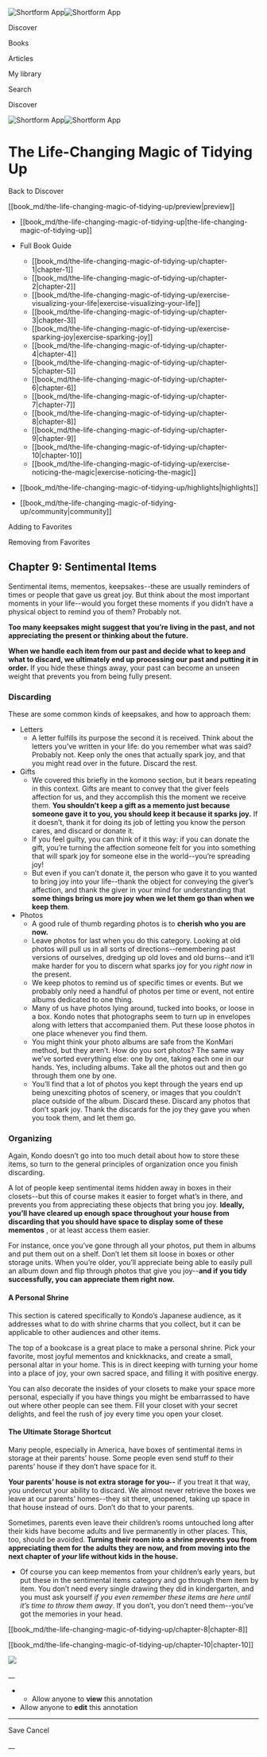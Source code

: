 ![Shortform App](/img/logo.36a2399e.svg)![Shortform App](/img/logo-dark.70c1b072.svg)

Discover

Books

Articles

My library

Search

Discover

![Shortform App](/img/logo.36a2399e.svg)![Shortform App](/img/logo-dark.70c1b072.svg)

# The Life-Changing Magic of Tidying Up

Back to Discover

[[book_md/the-life-changing-magic-of-tidying-up/preview|preview]]

  * [[book_md/the-life-changing-magic-of-tidying-up|the-life-changing-magic-of-tidying-up]]
  * Full Book Guide

    * [[book_md/the-life-changing-magic-of-tidying-up/chapter-1|chapter-1]]
    * [[book_md/the-life-changing-magic-of-tidying-up/chapter-2|chapter-2]]
    * [[book_md/the-life-changing-magic-of-tidying-up/exercise-visualizing-your-life|exercise-visualizing-your-life]]
    * [[book_md/the-life-changing-magic-of-tidying-up/chapter-3|chapter-3]]
    * [[book_md/the-life-changing-magic-of-tidying-up/exercise-sparking-joy|exercise-sparking-joy]]
    * [[book_md/the-life-changing-magic-of-tidying-up/chapter-4|chapter-4]]
    * [[book_md/the-life-changing-magic-of-tidying-up/chapter-5|chapter-5]]
    * [[book_md/the-life-changing-magic-of-tidying-up/chapter-6|chapter-6]]
    * [[book_md/the-life-changing-magic-of-tidying-up/chapter-7|chapter-7]]
    * [[book_md/the-life-changing-magic-of-tidying-up/chapter-8|chapter-8]]
    * [[book_md/the-life-changing-magic-of-tidying-up/chapter-9|chapter-9]]
    * [[book_md/the-life-changing-magic-of-tidying-up/chapter-10|chapter-10]]
    * [[book_md/the-life-changing-magic-of-tidying-up/exercise-noticing-the-magic|exercise-noticing-the-magic]]
  * [[book_md/the-life-changing-magic-of-tidying-up/highlights|highlights]]
  * [[book_md/the-life-changing-magic-of-tidying-up/community|community]]



Adding to Favorites 

Removing from Favorites 

## Chapter 9: Sentimental Items

Sentimental items, mementos, keepsakes--these are usually reminders of times or people that gave us great joy. But think about the most important moments in your life--would you forget these moments if you didn’t have a physical object to remind you of them? Probably not.

**Too many keepsakes might suggest that you’re living in the past, and not appreciating the present or thinking about the future.**

**When we handle each item from our past and decide what to keep and what to discard, we ultimately end up processing our past and putting it in order.** If you hide these things away, your past can become an unseen weight that prevents you from being fully present.

### Discarding

These are some common kinds of keepsakes, and how to approach them:

  * Letters
    * A letter fulfills its purpose the second it is received. Think about the letters you’ve written in your life: do you remember what was said? Probably not. Keep only the ones that actually spark joy, and that you might read over in the future. Discard the rest.
  * Gifts
    * We covered this briefly in the komono section, but it bears repeating in this context. Gifts are meant to convey that the giver feels affection for us, and they accomplish this the moment we receive them. **You shouldn’t keep a gift as a memento just because someone gave it to you, you should keep it because it sparks joy.** If it doesn’t, thank it for doing its job of letting you know the person cares, and discard or donate it.
    * If you feel guilty, you can think of it this way: if you can donate the gift, you’re turning the affection someone felt for you into something that will spark joy for someone else in the world--you’re spreading joy! 
    * But even if you can’t donate it, the person who gave it to you wanted to bring joy into your life--thank the object for conveying the giver’s affection, and thank the giver in your mind for understanding that **some things bring us more joy when we let them go than when we keep them**.
  * Photos
    * A good rule of thumb regarding photos is to **cherish who you are now.**
    * Leave photos for last when you do this category. Looking at old photos will pull us in all sorts of directions--remembering past versions of ourselves, dredging up old loves and old burns--and it’ll make harder for you to discern what sparks joy for you _right now_ in the present.
    * We keep photos to remind us of specific times or events. But we probably only need a handful of photos per time or event, not entire albums dedicated to one thing.
    * Many of us have photos lying around, tucked into books, or loose in a box. Kondo notes that photographs seem to turn up in envelopes along with letters that accompanied them. Put these loose photos in one place whenever you find them.
    * You might think your photo albums are safe from the KonMari method, but they aren’t. How do you sort photos? The same way we’ve sorted everything else: one by one, taking each one in our hands. Yes, including albums. Take all the photos out and then go through them one by one.
    * You’ll find that a lot of photos you kept through the years end up being unexciting photos of scenery, or images that you couldn’t place outside of the album. Discard these. Discard any photos that don’t spark joy. Thank the discards for the joy they gave you when you took them, and let them go.



### Organizing

Again, Kondo doesn’t go into too much detail about how to store these items, so turn to the general principles of organization once you finish discarding.

A lot of people keep sentimental items hidden away in boxes in their closets--but this of course makes it easier to forget what’s in there, and prevents you from appreciating these objects that bring you joy. **Ideally, you’ll have cleared up enough space throughout your house from discarding that you should have space to display some of these mementos** , or at least access them easier.

For instance, once you’ve gone through all your photos, put them in albums and put them out on a shelf. Don’t let them sit loose in boxes or other storage units. When you’re older, you’ll appreciate being able to easily pull an album down and flip through photos that give you joy--**and if you tidy successfully, you can appreciate them right now.**

#### A Personal Shrine

This section is catered specifically to Kondo’s Japanese audience, as it addresses what to do with shrine charms that you collect, but it can be applicable to other audiences and other items.

The top of a bookcase is a great place to make a personal shrine. Pick your favorite, most joyful mementos and knickknacks, and create a small, personal altar in your home. This is in direct keeping with turning your home into a place of joy, your own sacred space, and filling it with positive energy.

You can also decorate the insides of your closets to make your space more personal, especially if you have things you might be embarrassed to have out where other people can see them. Fill your closet with your secret delights, and feel the rush of joy every time you open your closet.

#### The Ultimate Storage Shortcut

Many people, especially in America, have boxes of sentimental items in storage at their parents’ house. Some people even send stuff _to_ their parents’ house if they don’t have space for it.

**Your parents’ house is not extra storage for you--** if you treat it that way, you undercut your ability to discard. We almost never retrieve the boxes we leave at our parents’ homes--they sit there, unopened, taking up space in that house instead of ours. Don’t do that to your parents.

Sometimes, parents even leave their children’s rooms untouched long after their kids have become adults and live permanently in other places. This, too, should be avoided. **Turning their room into a shrine prevents you from appreciating them for the adults they are now, and from moving into the next chapter of _your_ life without kids in the house.**

  * Of course you can keep mementos from your children’s early years, but put these in the sentimental items category and go through them item by item. You don’t need every single drawing they did in kindergarten, and you must ask yourself _if you even remember these items are here until it’s time to throw them away_. If you don’t, you don’t need them--you’ve got the memories in your head.



[[book_md/the-life-changing-magic-of-tidying-up/chapter-8|chapter-8]]

[[book_md/the-life-changing-magic-of-tidying-up/chapter-10|chapter-10]]

![](https://bat.bing.com/action/0?ti=56018282&Ver=2&mid=d94cd855-f2db-481e-beb2-331c232ed862&sid=1711133063fa11eebdec89a8b8ae3bbc&vid=171147a063fa11eea7440fcfeb230d96&vids=0&msclkid=N&pi=0&lg=en-US&sw=800&sh=600&sc=24&nwd=1&tl=Shortform%20%7C%20Book&p=https%3A%2F%2Fwww.shortform.com%2Fapp%2Fbook%2Fthe-life-changing-magic-of-tidying-up%2Fchapter-9&r=&lt=553&evt=pageLoad&sv=1&rn=420625)

__

  *   * Allow anyone to **view** this annotation
  * Allow anyone to **edit** this annotation



* * *

Save Cancel

__



